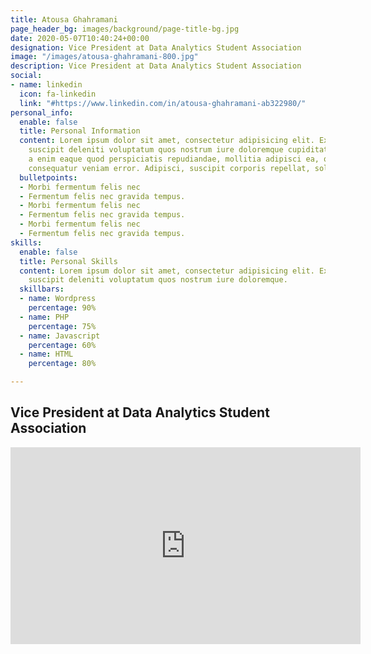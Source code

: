 ```yaml
---
title: Atousa Ghahramani
page_header_bg: images/background/page-title-bg.jpg
date: 2020-05-07T10:40:24+00:00
designation: Vice President at Data Analytics Student Association
image: "/images/atousa-ghahramani-800.jpg"
description: Vice President at Data Analytics Student Association
social:
- name: linkedin
  icon: fa-linkedin
  link: "#https://www.linkedin.com/in/atousa-ghahramani-ab322980/"
personal_info:
  enable: false
  title: Personal Information
  content: Lorem ipsum dolor sit amet, consectetur adipisicing elit. Excepturi explicabo
    suscipit deleniti voluptatum quos nostrum iure doloremque cupiditate voluptatem
    a enim eaque quod perspiciatis repudiandae, mollitia adipisci ea, quidem eveniet
    consequatur veniam error. Adipisci, suscipit corporis repellat, soluta vitae deserunt.
  bulletpoints:
  - Morbi fermentum felis nec
  - Fermentum felis nec gravida tempus.
  - Morbi fermentum felis nec
  - Fermentum felis nec gravida tempus.
  - Morbi fermentum felis nec
  - Fermentum felis nec gravida tempus.
skills:
  enable: false
  title: Personal Skills
  content: Lorem ipsum dolor sit amet, consectetur adipisicing elit. Excepturi explicabo
    suscipit deleniti voluptatum quos nostrum iure doloremque.
  skillbars:
  - name: Wordpress
    percentage: 90%
  - name: PHP
    percentage: 75%
  - name: Javascript
    percentage: 60%
  - name: HTML
    percentage: 80%

---
```

## Vice President at Data Analytics Student Association

<iframe width="560" height="315" src="https://www.youtube.com/embed/dPZh2cvndPY" title="YouTube video player" frameborder="0" allow="accelerometer; autoplay; clipboard-write; encrypted-media; gyroscope; picture-in-picture" allowfullscreen></iframe>